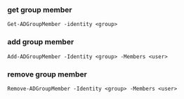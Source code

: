 ### get group member
```
Get-ADGroupMember -identity <group>
```

### add group member
```
Add-ADGroupMember -Identity <group> -Members <user>
```

### remove group member
```
Remove-ADGroupMember -Identity <group> -Members <user>
```

